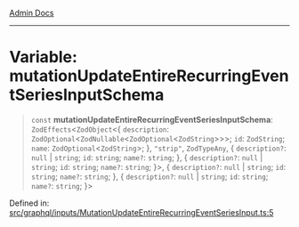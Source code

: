 [Admin Docs](/)

***

# Variable: mutationUpdateEntireRecurringEventSeriesInputSchema

> `const` **mutationUpdateEntireRecurringEventSeriesInputSchema**: `ZodEffects`\<`ZodObject`\<\{ `description`: `ZodOptional`\<`ZodNullable`\<`ZodOptional`\<`ZodString`\>\>\>; `id`: `ZodString`; `name`: `ZodOptional`\<`ZodString`\>; \}, `"strip"`, `ZodTypeAny`, \{ `description?`: `null` \| `string`; `id`: `string`; `name?`: `string`; \}, \{ `description?`: `null` \| `string`; `id`: `string`; `name?`: `string`; \}\>, \{ `description?`: `null` \| `string`; `id`: `string`; `name?`: `string`; \}, \{ `description?`: `null` \| `string`; `id`: `string`; `name?`: `string`; \}\>

Defined in: [src/graphql/inputs/MutationUpdateEntireRecurringEventSeriesInput.ts:5](https://github.com/Sourya07/talawa-api/blob/61a1911602b2f0aac7635e08ae2918f4f768e8ff/src/graphql/inputs/MutationUpdateEntireRecurringEventSeriesInput.ts#L5)
